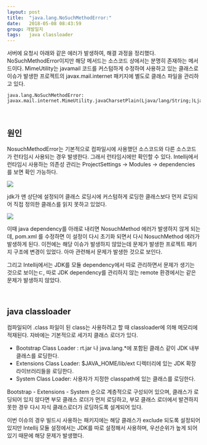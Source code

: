 ```yaml
---
layout: post
title:  "java.lang.NoSuchMethodError:"
date:   2018-05-08 08:43:59
group: 개발일지
tags:   java classloader 
---
```


서버에 요청시 아래와 같은 에러가 발생하여, 해결 과정을 정리했다. NoSuchMethodError이지만 해당 메서드는 소스코드 상에서는 분명히 존재하는 메서드이다. MimeUtility는 javamail 코드를 커스텀하게 수정하여 사용하고 있는 클래스로 이슈가 발생한 프로젝트의 javax.mail.internet 패키지에 별도로 클래스 파일을 관리하고 있다. 

```
java.lang.NoSuchMethodError: javax.mail.internet.MimeUtility.javaCharsetPlain(Ljava/lang/String;)Ljava/lang/String;
```

<br/> 

## 원인 
NosuchMethodError는 기본적으로 컴파일시에 사용했던 소스코드와 다른 소스코드가 런타임시 사용되는 경우 발생한다. 그래서 런타임시에만 확인할 수 있다.
Intellij에서 런타임시 사용하는 의존성 관리는 ProjectSettings → Modules → dependencies 를 보면 확인 가능하다. 

<a href="//underlinee.github.io/assets/img/20180508-1.png" data-lightbox="falcon9-large">
  <img src="//underlinee.github.io/assets/img/20180508-1.png"/>
</a>

jdk가 맨 상단에 설정되어 클래스 로딩시에 커스텀하게 로딩한 클래스보다 먼저 로딩되어 직접 정의한 클래스를 읽지 못하고 있었다. 

<a href="//underlinee.github.io/assets/img/20180508-2.png" data-lightbox="falcon9-large">
  <img src="//underlinee.github.io/assets/img/20180508-2.png"/>
</a>

이때 java dependency를 아래로 내리면 NosuchMethod 에러가 발생하지 않게 되는데, pom.xml 를 수정하면 이 설정이 다시 초기화 되면서 다시 NosuchMethod 에러가 발생하게 된다. 이전에는 해당 이슈가 발생하지 않았는데 문제가 발생한 프로젝트 패키지 구조에 변경이 있었다. 아마 관련해서 문제가 발생한 것으로 보인다. 

그리고 Intellij에서는 JDK를 모듈 dependency에서 따로 관리하면서 문제가 생기는 것으로 보이는ㄷ, 따로 JDK dependency를 관리하지 않는 remote 환경에서는 같은 문제가 발생하지 않았다. 


<br/> 


## java classloader

컴파일되어 .class 파일이 된 class는 사용하려고 할 때 classloader에 의해 메모리에 적재된다. 자바에는 기본적으로 세가지 클래스 로더가 있다. 

- Bootstrap Class Loader : rt.jar 나 java.lang.\*에 포함된 클래스 같이 JDK 내부 클래스를 로딩한다. 
- Extensions Class Loader: $JAVA_HOME/lib/ext 디렉터리에 있는 JDK 확장 라이브러리들을 로딩한다. 
- System Class Loader: 사용자가 지정한 classpath에 있는 클래스를 로딩한다. 


Bootstrap - Extensions - System 순으로 계층적으로 구성되어 있으며, 클래스가 로딩되어 있지 않다면 부모 클래스 로더가 먼저 로딩하고, 부모 클래스 로더에서 발견하지 못한 경우 다시 자식 클래스로더가 로딩하도록 설계되어 있다. 

이번 이슈의 경우 빌드시 사용하는 패키지에는 해당 클래스가 exclude 되도록 설정되어 있지만 Intellij 모듈 설정에서는 JDK를 따로 설정해서 사용하며, 우선순위가 높게 되어 있기 때문에 해당 문제가 발생했다. 


<br/> 
